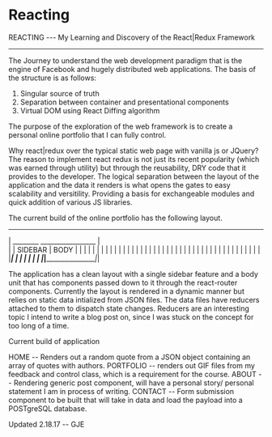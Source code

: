 # Reacting
REACTING --- My Learning and Discovery of the React|Redux Framework
*******************************************************************
The Journey to understand the web development paradigm that is the engine of Facebook and hugely distributed web applications. 
The basis of the structure is as follows:

1. Singular source of truth
2. Separation between container and presentational components
3. Virtual DOM using React Diffing algorithm

The purpose of the exploration of the web framework is to create a personal online portfolio that I can fully control.

Why react|redux over the typical static web page with vanilla js or JQuery?
The reason to implement react redux is not just its recent popularity (which was earned through utility) but through the reusability,
DRY code that it provides to the developer. The logical separation between the layout of the application and the data it renders is
what opens the gates to easy scalability and versitility. Providing a basis for exchangeable modules and quick addition of various 
JS libraries.

The current build of the online portfolio has the following layout.
 ________________________________
|  ________  _________________   |     
| | SIDEBAR |     BODY         | |
| |         |                  | |
| |         |                  | |
| |         |                  | |
| |         |                  | |
| |         |                  | |
| |         |                  | |
| |         |                  | |
| |         |                  | |
| |_________|                  | |
|           |                  | |
|___________|__________________|_|         

The application has a clean layout with a single sidebar feature and a body unit that has components passed down to it through
the react-router components. Currently the layout is rendered in a dynamic manner but relies on static data intialized from JSON
files. The data files have reducers attached to them to dispatch state changes. Reducers are an interesting topic I intend to write
a blog post on, since I was stuck on the concept for too long of a time. 

Current build of application

HOME -- Renders out a random quote from a JSON object containing an array of quotes with authors.
PORTFOLIO -- renders out GIF files from my feedback and control class, which is a requirement for the course.
ABOUT -- Rendering generic post component, will have a personal story/ personal statement I am in process of writing.
CONTACT -- Form submission component to be built that will take in data and load the payload into a POSTgreSQL database.

Updated 2.18.17 -- GJE